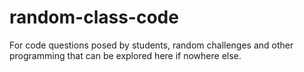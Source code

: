 # random-class-code
For code questions posed by students, random challenges and other programming that can be explored here if nowhere else. 
